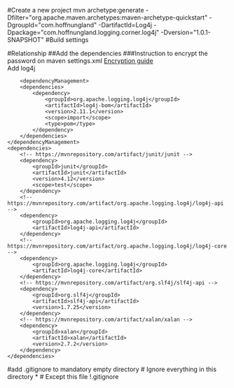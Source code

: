 #Create a new project
mvn archetype:generate -Dfilter="org.apache.maven.archetypes:maven-archetype-quickstart" -DgroupId="com.hoffnungland" -DartifactId=Log4j -Dpackage="com.hoffnungland.logging.corner.log4j" -Dversion="1.0.1-SNAPSHOT"
#Build settings



#Relationship
##Add the dependencies
###Instruction to encrypt the password on maven settings.xml
[Encryption guide](http://maven.apache.org/guides/mini/guide-encryption.html)<br>
Add log4j


		<dependencyManagement>
		<dependencies>
			<dependency>
				<groupId>org.apache.logging.log4j</groupId>
				<artifactId>log4j-bom</artifactId>
				<version>2.11.1</version>
				<scope>import</scope>
				<type>pom</type>
			</dependency>
		</dependencies>
	</dependencyManagement>
	<dependencies>
		<!-- https://mvnrepository.com/artifact/junit/junit -->
		<dependency>
			<groupId>junit</groupId>
			<artifactId>junit</artifactId>
			<version>4.12</version>
			<scope>test</scope>
		</dependency>
		<!-- https://mvnrepository.com/artifact/org.apache.logging.log4j/log4j-api -->
		<dependency>
			<groupId>org.apache.logging.log4j</groupId>
			<artifactId>log4j-api</artifactId>
		</dependency>
		<!-- https://mvnrepository.com/artifact/org.apache.logging.log4j/log4j-core -->
		<dependency>
			<groupId>org.apache.logging.log4j</groupId>
			<artifactId>log4j-core</artifactId>
		</dependency>
		<!-- https://mvnrepository.com/artifact/org.slf4j/slf4j-api -->
		<dependency>
		    <groupId>org.slf4j</groupId>
		    <artifactId>slf4j-api</artifactId>
		    <version>1.7.25</version>
		</dependency>
		<!-- https://mvnrepository.com/artifact/xalan/xalan -->
		<dependency>
		    <groupId>xalan</groupId>
		    <artifactId>xalan</artifactId>
		    <version>2.7.2</version>
		</dependency>
	</dependencies>

#add .gitignore to mandatory empty directory
	# Ignore everything in this directory
	*
	# Except this file
	!.gitignore
